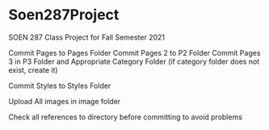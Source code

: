 # Soen287Project
SOEN 287 Class Project for Fall Semester 2021

Commit Pages to Pages Folder
Commit Pages 2 to P2 Folder
Commit Pages 3 in P3 Folder and Appropriate Category Folder
(if category folder does not exist, create it)

Commit Styles to Styles Folder

Upload All images in image folder

Check all references to directory before committing to avoid problems
